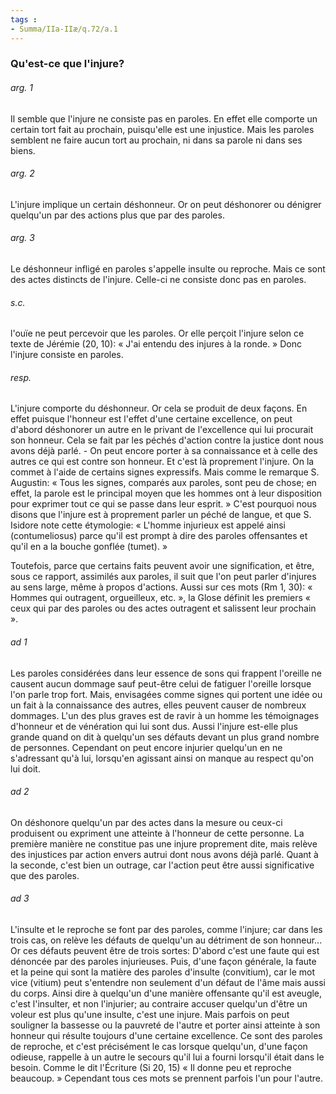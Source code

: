 ```yaml
---
tags : 
- Summa/IIa-IIæ/q.72/a.1
---
```


### Qu'est-ce que l'injure?

###### arg. 1
Il semble que l'injure ne consiste pas en paroles. En effet elle comporte un certain tort fait au prochain, puisqu'elle est une injustice. Mais les paroles semblent ne faire aucun tort au prochain, ni dans sa parole ni dans ses biens. 

###### arg. 2
L'injure implique un certain déshonneur. Or on peut déshonorer ou dénigrer quelqu'un par des actions plus que par des paroles. 

###### arg. 3
Le déshonneur infligé en paroles s'appelle insulte ou reproche. Mais ce sont des actes distincts de l'injure. Celle-ci ne consiste donc pas en paroles. 

###### s.c.
l'ouïe ne peut percevoir que les paroles. Or elle perçoit l'injure selon ce texte de Jérémie (20, 10): « J'ai entendu des injures à la ronde. » Donc l'injure consiste en paroles. 

###### resp.
L'injure comporte du déshonneur. Or cela se produit de deux façons. En effet puisque l'honneur est l'effet d'une certaine excellence, on peut d'abord déshonorer un autre en le privant de l'excellence qui lui procurait son honneur. Cela se fait par les péchés d'action contre la justice dont nous avons déjà parlé. - On peut encore porter à sa connaissance et à celle des autres ce qui est contre son honneur. Et c'est là proprement l'injure. On la commet à l'aide de certains signes expressifs. Mais comme le remarque S. Augustin: « Tous les signes, comparés aux paroles, sont peu de chose; en effet, la parole est le principal moyen que les hommes ont à leur disposition pour exprimer tout ce qui se passe dans leur esprit. » C'est pourquoi nous disons que l'injure est à proprement parler un péché de langue, et que S. Isidore note cette étymologie: « L'homme injurieux est appelé ainsi (contumeliosus) parce qu'il est prompt à dire des paroles offensantes et qu'il en a la bouche gonflée (tumet). » 

Toutefois, parce que certains faits peuvent avoir une signification, et être, sous ce rapport, assimilés aux paroles, il suit que l'on peut parler d'injures au sens large, même à propos d'actions. Aussi sur ces mots (Rm 1, 30): « Hommes qui outragent, orgueilleux, etc. », la Glose définit les premiers « ceux qui par des paroles ou des actes outragent et salissent leur prochain ». 

###### ad 1
Les paroles considérées dans leur essence de sons qui frappent l'oreille ne causent aucun dommage sauf peut-être celui de fatiguer l'oreille lorsque l'on parle trop fort. Mais, envisagées comme signes qui portent une idée ou un fait à la connaissance des autres, elles peuvent causer de nombreux dommages. L'un des plus graves est de ravir à un homme les témoignages d'honneur et de vénération qui lui sont dus. Aussi l'injure est-elle plus grande quand on dit à quelqu'un ses défauts devant un plus grand nombre de personnes. Cependant on peut encore injurier quelqu'un en ne s'adressant qu'à lui, lorsqu'en agissant ainsi on manque au respect qu'on lui doit. 

###### ad 2
On déshonore quelqu'un par des actes dans la mesure ou ceux-ci produisent ou expriment une atteinte à l'honneur de cette personne. La première manière ne constitue pas une injure proprement dite, mais relève des injustices par action envers autrui dont nous avons déjà parlé. Quant à la seconde, c'est bien un outrage, car l'action peut être aussi significative que des paroles. 

###### ad 3
L'insulte et le reproche se font par des paroles, comme l'injure; car dans les trois cas, on relève les défauts de quelqu'un au détriment de son honneur... Or ces défauts peuvent être de trois sortes: D'abord c'est une faute qui est dénoncée par des paroles injurieuses. Puis, d'une façon générale, la faute et la peine qui sont la matière des paroles d'insulte (convitium), car le mot vice (vitium) peut s'entendre non seulement d'un défaut de l'âme mais aussi du corps. Ainsi dire à quelqu'un d'une manière offensante qu'il est aveugle, c'est l'insulter, et non l'injurier; au contraire accuser quelqu'un d'être un voleur est plus qu'une insulte, c'est une injure. Mais parfois on peut souligner la bassesse ou la pauvreté de l'autre et porter ainsi atteinte à son honneur qui résulte toujours d'une certaine excellence. Ce sont des paroles de reproche, et c'est précisément le cas lorsque quelqu'un, d'une façon odieuse, rappelle à un autre le secours qu'il lui a fourni lorsqu'il était dans le besoin. Comme le dit l'Écriture (Si 20, 15) « Il donne peu et reproche beaucoup. » Cependant tous ces mots se prennent parfois l'un pour l'autre. 

